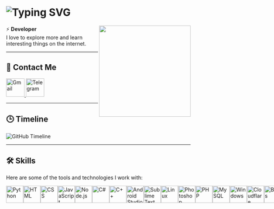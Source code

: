 # <img src="https://camo.githubusercontent.com/66cfabe6e8229411df2f7e601c9a4b8c07fc0f6ebbc232bb4fbcc2ce7ddec67c/68747470733a2f2f726561646d652d747970696e672d7376672e6865726f6b756170702e636f6d2f3f666f6e743d5269676874656f75732673697a653d33352663656e7465723d74727565267643656e7465723d747275652677696474683d353030266865696768743d3730266475726174696f6e3d34303030266c696e65733d48692b5468657265212bf09f918b3b2b49276d2b466172686174213b" alt="Typing SVG" />

<img align="right" src="https://user-images.githubusercontent.com/63050133/156676671-d5b2e362-97d4-4404-9447-dd71ddfea82f.gif" width="250px"/>

⚡ **Developer**  
I love to explore more and learn interesting things on the internet.

---

## 📧 Contact Me
<p align="left">
    <a href="mailto:farhathosaath3@gmail.com" target="_blank">
        <img src="https://skillicons.dev/icons?i=gmail" alt="Gmail" width="50" height="50" />
    </a>
    <a href="https://t.me/FR7AT1" target="_blank">
        <img src="https://upload.wikimedia.org/wikipedia/commons/8/82/Telegram_logo.svg" alt="Telegram" width="50" height="50" />
    </a>
</p>

---

## 🕒 Timeline
![GitHub Timeline](https://github-profile-summary-cards.vercel.app/api/cards/profile-details?username=FR7AT&theme=radical)

---

## 🛠️ Skills
Here are some of the tools and technologies I work with:

<p align="left" style="display: flex; gap: 0;">
    <img src="https://skillicons.dev/icons?i=python" alt="Python" width="47" height="47" />
    <img src="https://skillicons.dev/icons?i=html" alt="HTML" width="47" height="47" />
    <img src="https://skillicons.dev/icons?i=css" alt="CSS" width="47" height="47" />
    <img src="https://skillicons.dev/icons?i=javascript" alt="JavaScript" width="47" height="47" />
    <img src="https://skillicons.dev/icons?i=nodejs" alt="Node.js" width="47" height="47" />
    <img src="https://skillicons.dev/icons?i=cs" alt="C#" width="47" height="47" />
    <img src="https://skillicons.dev/icons?i=cpp" alt="C++" width="47" height="47" />
    <img src="https://skillicons.dev/icons?i=androidstudio" alt="Android Studio" width="47" height="47" />
    <img src="https://skillicons.dev/icons?i=sublime" alt="Sublime Text" width="47" height="47" />
    <img src="https://skillicons.dev/icons?i=linux" alt="Linux" width="47" height="47" />
    <img src="https://skillicons.dev/icons?i=photoshop" alt="Photoshop" width="47" height="47" />
    <img src="https://skillicons.dev/icons?i=php" alt="PHP" width="47" height="47" />
    <img src="https://skillicons.dev/icons?i=mysql" alt="MySQL" width="47" height="47" />
    <img src="https://skillicons.dev/icons?i=windows" alt="Windows" width="47" height="47" />
    <img src="https://skillicons.dev/icons?i=cloudflare" alt="Cloudflare" width="47" height="47" />
    <img src="https://skillicons.dev/icons?i=bots" alt="Bots" width="47" height="47" />
</p>
